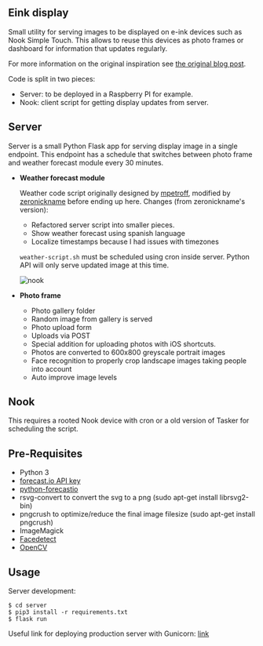 Eink display
------------

Small utility for serving images to be displayed on e-ink devices such as Nook Simple Touch.
This allows to reuse this devices as photo frames or dashboard for information that updates regularly.

For more information on the original inspiration see [the original blog post](http://www.mpetroff.net/archives/2012/09/14/kindle-weather-display/).

Code is split in two pieces:
  * Server: to be deployed in a Raspberry PI for example.
  * Nook: client script for getting display updates from server.

Server
--------

Server is a small Python Flask app for serving display image in a single endpoint.
This endpoint has a schedule that switches between photo frame and weather forecast module every 30 minutes.

* **Weather forecast module**

  Weather code script originally designed by [mpetroff](https://github.com/mpetroff/kindle-weather-display), modified by [zeronickname](https://github.com/zeronickname/kindle-weather-display) before ending up here. Changes (from zeronickname's version):

  * Refactored server script into smaller pieces.
  * Show weather forecast using spanish language
  * Localize timestamps because I had issues with timezones

  `weather-script.sh` must be scheduled using cron inside server. Python API will only serve updated image at this time.

  ![nook](https://i.imgur.com/CGwU3L3.png "Nook weather")

* **Photo frame**
  * Photo gallery folder
  * Random image from gallery is served
  * Photo upload form
  * Uploads via POST
  * Special addition for uploading photos with iOS shortcuts.
  * Photos are converted to 600x800 greyscale portrait images
  * Face recognition to properly crop landscape images taking people into account
  * Auto improve image levels


Nook
----

This requires a rooted Nook device with cron or a old version of Tasker for scheduling the script.


Pre-Requisites
--------------
* Python 3
* [forecast.io API key](https://developer.forecast.io/)
* [python-forecastio](https://github.com/ZeevG/python-forcast.io)
* rsvg-convert to convert the svg to a png (sudo apt-get install librsvg2-bin)
* pngcrush to optimize/reduce the final image filesize (sudo apt-get install pngcrush)
* ImageMagick
* [Facedetect](https://github.com/wavexx/facedetect)
* [OpenCV](https://life2coding.com/install-opencv-3-4-0-python-3-raspberry-pi-3)

Usage
-----

Server development:
```
$ cd server
$ pip3 install -r requirements.txt
$ flask run
```

Useful link for deploying production server with Gunicorn: [link](https://blog.miguelgrinberg.com/post/the-flask-mega-tutorial-part-xvii-deployment-on-linux)
